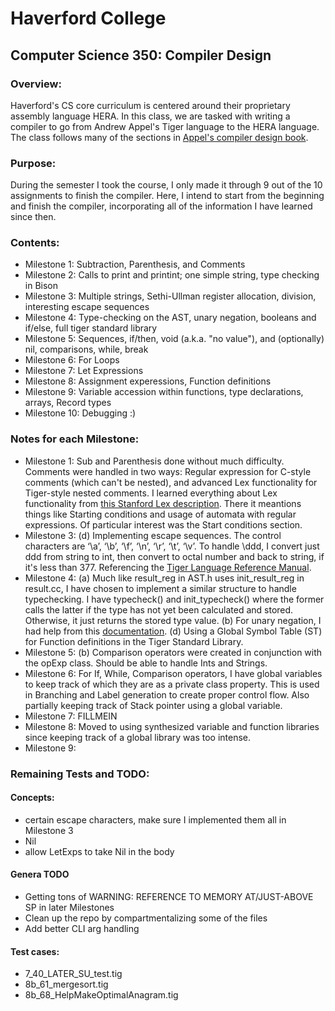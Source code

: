 # Haverford College 
## Computer Science 350: Compiler Design

### Overview:
Haverford's CS core curriculum is centered around their proprietary assembly language HERA. In this class, we are tasked with writing a compiler to go from Andrew Appel's Tiger language to the HERA language. The class follows many of the sections in [Appel's compiler design book](https://www.cs.princeton.edu/~appel/modern/c/). 

### Purpose:
During the semester I took the course, I only made it through 9 out of the 10 assignments to finish the compiler. Here, I intend to start from the beginning and finish the compiler, incorporating all of the information I have learned since then. 

### Contents:
- Milestone 1: Subtraction, Parenthesis, and Comments
- Milestone 2: Calls to print and printint; one simple string, type checking in Bison
- Milestone 3: Multiple strings, Sethi-Ullman register allocation, division, interesting escape sequences
- Milestone 4: Type-checking on the AST, unary negation, booleans and if/else, full tiger standard library
- Milestone 5: Sequences, if/then, void (a.k.a. "no value"), and (optionally) nil, comparisons, while, break
- Milestone 6: For Loops
- Milestone 7: Let Expressions
- Milestone 8: Assignment experessions, Function definitions
- Milestone 9: Variable accession within functions, type declarations, arrays, Record types
- Milestone 10: Debugging :)

### Notes for each Milestone:
- Milestone 1: Sub and Parenthesis done without much difficulty. Comments were handled in two ways: Regular expression for C-style comments (which can't be nested), and advanced Lex functionality for Tiger-style nested comments. I learned everything about Lex functionality from [this Stanford Lex description](https://web.stanford.edu/class/archive/cs/cs143/cs143.1112/materials/other/manflex.html). There it meantions things like Starting conditions and usage of automata with regular expressions. Of particular interest was the Start conditions section.  
- Milestone 3: (d) Implementing escape sequences. The control characters are ‘\a’, ‘\b’, ‘\f’, ‘\n’, ‘\r’, ‘\t’, ‘\v’. To handle \ddd, I convert just ddd from string to int, then convert to octal number and back to string, if it's less than 377. Referencing the [Tiger Language Reference Manual](https://www.lrde.epita.fr/~tiger/tiger.html#Lexical-Specifications). 
- Milestone 4: (a) Much like result\_reg in AST.h uses init\_result\_reg in result.cc, I have chosen to implement a similar structure to handle typechecking. I have typecheck() and init\_typecheck() where the former calls the latter if the type has not yet been calculated and stored. Otherwise, it just returns the stored type value. (b) For unary negation, I had help from this [documentation](https://www.gnu.org/software/bison/manual/html_node/Contextual-Precedence.html). (d) Using a Global Symbol Table (ST) for Function definitions in the Tiger Standard Library. 
- Milestone 5: (b) Comparison operators were created in conjunction with the opExp class. Should be able to handle Ints and Strings.
- Milestone 6: For If, While, Comparison operators, I have global variables to keep track of which they are as a private class property. This is used in Branching and Label generation to create proper control flow. Also partially keeping track of Stack pointer using a global variable. 
- Milestone 7: FILLMEIN
- Milestone 8: Moved to using synthesized variable and function libraries since keeping track of a global library was too intense. 
- Milestone 9: 

### Remaining Tests and TODO:

#### Concepts:
 - certain escape characters, make sure I implemented them all in Milestone 3
 - Nil
 - allow LetExps to take Nil in the body

#### Genera TODO
 - Getting tons of WARNING: REFERENCE TO MEMORY AT/JUST-ABOVE SP in later Milestones
 - Clean up the repo by compartmentalizing some of the files
 - Add better CLI arg handling


#### Test cases:
 - 7_40_LATER_SU_test.tig
 - 8b_61_mergesort.tig
 - 8b_68_HelpMakeOptimalAnagram.tig

